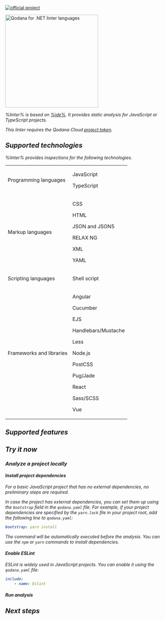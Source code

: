 [//]: # (title: Qodana for JS)

[![official project](https://jb.gg/badges/official-flat-square.svg)](https://confluence.jetbrains.com/display/ALL/JetBrains+on+GitHub)

<img src="js.png" dark-src="js_dark.png" alt="Qodana for .NET linter languages" width="296"/>

<var name="linter" value="Qodana for JS"/>
<var name="ide" value="WebStorm"/>
<var name="docker-image" value="jetbrains/qodana-js:2023.3"/>
<var name="config-file" value="qodana-js-docker-readme.topic"/>

%linter% is based on [%ide%](https://www.jetbrains.com/webstorm/). It provides static analysis for JavaScript or TypeScript projects.

<note>This linter requires the Qodana Cloud <a href="project-token.md">project token</a>.</note>

## Supported technologies

%linter% provides inspections for the following technologies.

<table style="none">
    <tr>
        <td>Programming languages</td>
        <td>
            <p>JavaScript</p>
            <p>TypeScript</p>
        </td>
    </tr>
    <tr>
        <td>Markup languages</td>
        <td>
            <p>CSS</p>
            <p>HTML</p>
            <p>JSON and JSON5</p>
            <p>RELAX NG</p>
            <p>XML</p>
            <p>YAML</p>
        </td>
    </tr>
    <tr>
        <td>Scripting languages</td>
        <td>
            <p>Shell script</p>
        </td>
    </tr>
    <tr>
        <td>Frameworks and libraries</td>
        <td>
            <p>Angular</p>
            <p>Cucumber</p>
            <p>EJS</p>
            <p>Handlebars/Mustache</p>
            <p>Less</p>
            <p>Node.js</p>
            <p>PostCSS</p>
            <p>Pug/Jade</p>
            <p>React</p>
            <p>Sass/SCSS</p>
            <p>Vue</p>
        </td>
    </tr>
</table>

## Supported features

<include from="lib_qd.topic" element-id="linters-supported-features" use-filter="empty,js"/>

## Try it now

### Analyze a project locally

#### Install project dependencies

For a basic JavaScript project that has no external dependencies, no preliminary steps are required.

In case the project has external dependencies, you can set them up using the `bootstrap` field in the `qodana.yaml` file. 
For example, if your project dependencies are specified by the `yarn.lock` file in your project root, add the following 
line to `qodana.yaml`:

```yaml
bootstrap: yarn install
```
The command will be automatically executed before the analysis. You can use the `npm` or `yarn` commands to install dependencies.

#### Enable ESLint

ESLint is widely used in JavaScript projects. You can enable it using the `qodana.yaml` file:

```yaml
include:
    - name: Eslint
```

#### Run analysis

<p><include from="lib_qd.topic" element-id="qodana-cli-quickstart" use-filter="non-php,js-only,non-gs,empty"/></p>

## Next steps

<include from="lib_qd.topic" element-id="linter-next-steps-footer" use-filter="empty"/>